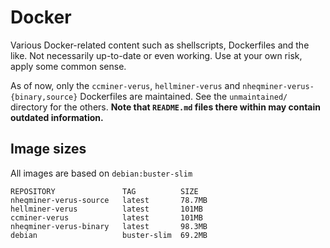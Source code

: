 # Docker
Various Docker-related content such as shellscripts, Dockerfiles and the like. Not necessarily up-to-date or even working. Use at your own risk, apply some common sense.

As of now, only the `ccminer-verus`, `hellminer-verus` and `nheqminer-verus-{binary,source}` Dockerfiles are maintained. See the `unmaintained/` directory for the others. **Note that `README.md` files there within may contain outdated information.**

## Image sizes

All images are based on `debian:buster-slim`

```
REPOSITORY               TAG          SIZE
nheqminer-verus-source   latest       78.7MB
hellminer-verus          latest       101MB
ccminer-verus            latest       101MB
nheqminer-verus-binary   latest       98.3MB
debian                   buster-slim  69.2MB
```
